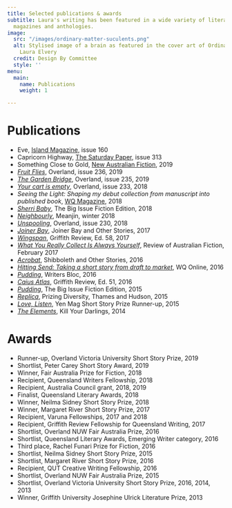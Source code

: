 ```yaml
---
title: Selected publications & awards
subtitle: Laura's writing has been featured in a wide variety of literary journals,
  magazines and anthologies.
image:
  src: "/images/ordinary-matter-suculents.png"
  alt: Stylised image of a brain as featured in the cover art of Ordinary Matter by
    Laura Elvery
  credit: Design By Committee
  style: ''
menu:
  main:
    name: Publications
    weight: 1

---
```

# Publications

* Eve, [Island Magazine](https://islandmag.com/currentissue), issue 160
* Capricorn Highway, [The Saturday Paper](https://www.thesaturdaypaper.com.au/), issue 313
* Something Close to Gold, [New Australian Fiction](https://www.killyourdarlings.com.au/shop/new-australian-fiction-2019/), 2019
* [_Fruit Flies_](https://overland.org.au/previous-issues/issue-236/short-story-prize-laura-elvery/), Overland, issue 236, 2019
* [_The Garden Bridge_](https://overland.org.au/previous-issues/issue-235/fiction-the-garden-bridge/), Overland, issue 235, 2019
* [_Your cart is empty_](https://overland.org.au/previous-issues/issue-233/fair-australia-prize-fiction/), Overland, issue 233, 2018
* _Seeing the Light: Shaping my debut collection from manuscript into published book_, [WQ Magazine](https://qldwriters.org.au/magazine/), 2018
* [_Sherri Baby_](https://www.thebigissue.org.au/magazines/2018/08/10/fiction-edition-2018/), The Big Issue Fiction Edition, 2018
* [_Neighbourly_](https://meanjin.com.au/fiction/neighbourly/), Meanjin, winter 2018
* [_Unspooling_](https://overland.org.au/previous-issues/issue-230/fiction-prize-laura-elvery/), Overland, issue 230, 2018
* [_Joiner Bay_](https://margaretriverpress.com/product/joiner-bay-and-other-stories/), Joiner Bay and Other Stories, 2017
* [_Wingspan_](https://griffithreview.com/articles/wingspan/), Griffith Review, Ed. 58, 2017
* [_What You Really Collect Is Always Yourself_](http://reviewofaustralianfiction.com/product/raf-140-volume-21-issue-1/), Review of Australian Fiction, February 2017
* [_Acrobat_](https://margaretriverpress.com/product/shibboleth-other-stories/), Shibboleth and Other Stories, 2016
* [_Hitting Send: Taking a short story from draft to market_](https://qldwriters.org.au/2016/01/04/hitting-send-taking-a-short-story-from-draft-to-market/), WQ Online, 2016
* [_Pudding_](https://thewritersbloc.net/bloc-features-pudding-laura-elvery), Writers Bloc, 2016
* [_Caius Atlas_](https://griffithreview.com/articles/caius-atlas/), Griffith Review, Ed. 51, 2016
* [_Pudding_](https://www.thebigissue.org.au/blog/2016/03/23/fiction-edition---pudding/), The Big Issue Fiction Edition, 2015
* [_Replica_](https://booko.com.au/9780500500552/Prizing-Diversity), Prizing Diversity, Thames and Hudson, 2015
* [_Love, Listen_](https://www.yenmag.net/friday-fiction-love-listen/), Yen Mag Short Story Prize Runner-up, 2015
* [_The Elements_](https://www.killyourdarlings.com.au/2014/11/the-elements-by-laura-elvery/), Kill Your Darlings, 2014

# Awards

* Runner-up, Overland Victoria University Short Story Prize, 2019
* Shortlist, Peter Carey Short Story Award, 2019
* Winner, Fair Australia Prize for Fiction, 2018
* Recipient, Queensland Writers Fellowship, 2018
* Recipient, Australia Council grant, 2018, 2019
* Finalist, Queensland Literary Awards, 2018
* Winner, Neilma Sidney Short Story Prize, 2018
* Winner, Margaret River Short Story Prize, 2017
* Recipient, Varuna Fellowships, 2017 and 2018
* Recipient, Griffith Review Fellowship for Queensland Writing, 2017
* Shortlist, Overland NUW Fair Australia Prize, 2016
* Shortlist, Queensland Literary Awards, Emerging Writer category, 2016
* Third place, Rachel Funari Prize for Fiction, 2016
* Shortlist, Neilma Sidney Short Story Prize, 2015
* Shortlist, Margaret River Short Story Prize, 2016
* Recipient, QUT Creative Writing Fellowship, 2016
* Shortlist, Overland NUW Fair Australia Prize, 2015
* Shortlist, Overland Victoria University Short Story Prize, 2016, 2014, 2013
* Winner, Griffith University Josephine Ulrick Literature Prize, 2013